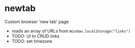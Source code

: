 # newtab

Custom browser 'new tab' page

- reads an array of URLs from `Window.localStorage("links")`
- TODO: UI to CRUD links
- TODO: set timezone
